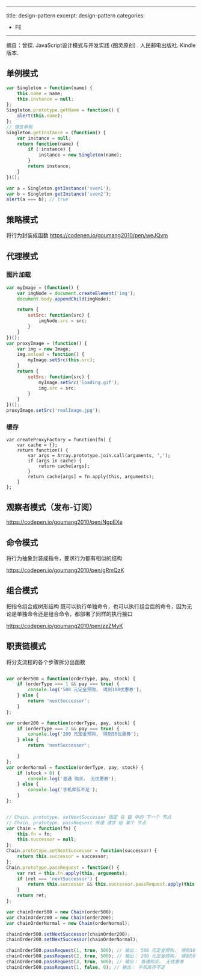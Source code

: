 
---
title: design-pattern
excerpt: design-pattern
categories: 
- FE
---

摘自：曾探. JavaScript设计模式与开发实践 (图灵原创) . 人民邮电出版社. Kindle 版本. 

## 单例模式

```js
var Singleton = function(name) {
	this.name = name;
	this.instance = null;
};
Singleton.prototype.getName = function() {
	alert(this.name);
};
// 惰性单例
Singleton.getInstance = (function() {
	var instance = null;
	return function(name) {
		if (!instance) {
			instance = new Singleton(name);
		}
		return instance;
	}
})();

var a = Singleton.getInstance('sven1');
var b = Singleton.getInstance('sven2');
alert(a === b); // true
```

## 策略模式

将行为封装成函数
https://codepen.io/goumang2010/pen/weJQvm

## 代理模式

### 图片加载
```js
var myImage = (function() {
	var imgNode = document.createElement('img');
	document.body.appendChild(imgNode);

	return {
		setSrc: function(src) {
			imgNode.src = src;
		}
	}
})();
var proxyImage = (function() {
	var img = new Image;
	img.onload = function() {
		myImage.setSrc(this.src);
	}
	return {
		setSrc: function(src) {
			myImage.setSrc('loading.gif');
			img.src = src;
		}
	}
})();
proxyImage.setSrc('realImage.jpg');
```

### 缓存

```
var createProxyFactory = function(fn) {
	var cache = {};
	return function() {
		var args = Array.prototype.join.call(arguments, ',');
		if (args in cache) {
			return cache[args];
		}
		return cache[args] = fn.apply(this, arguments);
	}
};
```

## 观察者模式（发布-订阅）

https://codepen.io/goumang2010/pen/NgpEXe

## 命令模式

将行为抽象封装成指令，要求行为都有相似的结构

https://codepen.io/goumang2010/pen/gRmQzK

## 组合模式

把指令组合成树形结构 既可以执行单独命令，也可以执行组合后的命令，因为无论是单独命令还是组合命令，都部署了同样的执行接口

https://codepen.io/goumang2010/pen/zzZMyK

## 职责链模式

将分支流程的各个步骤拆分出函数

```js

var order500 = function(orderType, pay, stock) {
	if (orderType === 1 && pay === true) {
		console.log('500 元定金预购， 得到100优惠券');
	} else {
		return 'nextSuccessor'; 
	}
};

var order200 = function(orderType, pay, stock) {
	if (orderType === 2 && pay === true) {
		console.log('200 元定金预购， 得到50优惠券');
	} else {
		return 'nextSuccessor';

	}
};
var orderNormal = function(orderType, pay, stock) {
	if (stock > 0) {
		console.log('普通 购买， 无优惠券');
	} else {
		console.log('手机库存不足');
	}
};


// Chain. prototype. setNextSuccessor 指定 在 链 中的 下一个 节点 
// Chain. prototype. passRequest 传递 请求 给 某个 节点 
var Chain = function(fn) {
	this.fn = fn;
	this.successor = null;
};
Chain.prototype.setNextSuccessor = function(successor) {
	return this.successor = successor;
};
Chain.prototype.passRequest = function() {
	var ret = this.fn.apply(this, arguments);
	if (ret === 'nextSuccessor') {
		return this.successor && this.successor.passRequest.apply(this.successor, arguments);
	}
	return ret;
};

var chainOrder500 = new Chain(order500);
var chainOrder200 = new Chain(order200);
var chainOrderNormal = new Chain(orderNormal);

chainOrder500.setNextSuccessor(chainOrder200);
chainOrder200.setNextSuccessor(chainOrderNormal);

chainOrder500.passRequest(1, true, 500); // 输出： 500 元定金预购， 得到100优惠券 
chainOrder500.passRequest(2, true, 500); // 输出： 200 元定金预购， 得到50优惠 券 
chainOrder500.passRequest(3, true, 500); // 输出： 普通购买， 无优惠券 
chainOrder500.passRequest(1, false, 0); // 输出： 手机库存不足
```
